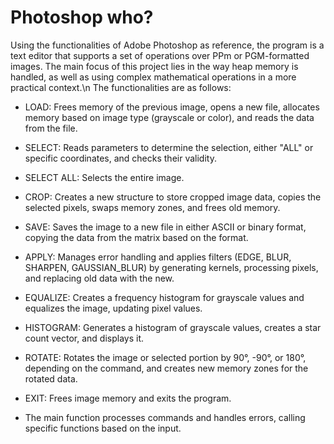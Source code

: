 # Photoshop who?

Using the functionalities of Adobe Photoshop as reference, the program is a text editor that supports a set of operations over PPm or PGM-formatted images.
The main focus of this project lies in the way heap memory is handled, as well as using complex mathematical operations in a more practical context.\n
The functionalities are as follows:

* LOAD: Frees memory of the previous image, opens a new file, allocates memory based on image type (grayscale or color), and reads the data from the file.

* SELECT: Reads parameters to determine the selection, either "ALL" or specific coordinates, and checks their validity.

* SELECT ALL: Selects the entire image.

* CROP: Creates a new structure to store cropped image data, copies the selected pixels, swaps memory zones, and frees old memory.

* SAVE: Saves the image to a new file in either ASCII or binary format, copying the data from the matrix based on the format.

* APPLY: Manages error handling and applies filters (EDGE, BLUR, SHARPEN, GAUSSIAN_BLUR) by generating kernels, processing pixels, and replacing old data with the new.

* EQUALIZE: Creates a frequency histogram for grayscale values and equalizes the image, updating pixel values.

* HISTOGRAM: Generates a histogram of grayscale values, creates a star count vector, and displays it.

* ROTATE: Rotates the image or selected portion by 90°, -90°, or 180°, depending on the command, and creates new memory zones for the rotated data.

* EXIT: Frees image memory and exits the program.

* The main function processes commands and handles errors, calling specific functions based on the input.
